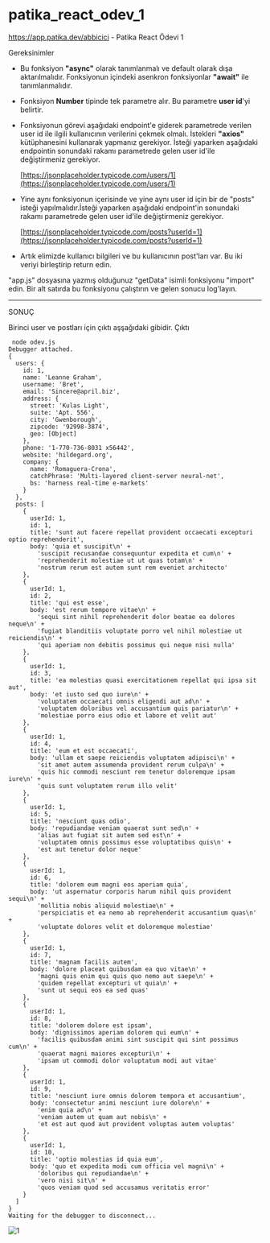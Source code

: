 # patika_react_odev_1
https://app.patika.dev/abbicici - Patika React Ödevi 1

Gereksinimler
-  Bu fonksiyon **"async"** olarak tanımlanmalı ve default olarak dışa aktarılmalıdır. Fonksiyonun içindeki asenkron fonksiyonlar **"await"** ile tanımlanmalıdır.
-  Fonksiyon **Number** tipinde tek parametre alır. Bu parametre **user id**'yi belirtir.
-  Fonksiyonun görevi aşağıdaki endpoint'e giderek parametrede verilen user id ile ilgili kullanıcının verilerini çekmek olmalı. İstekleri **"axios"** kütüphanesini kullanarak yapmanız gerekiyor. İsteği yaparken aşağıdaki endpointin sonundaki rakamı parametrede gelen user id'ile değiştirmeniz gerekiyor.

	 [https://jsonplaceholder.typicode.com/users/1](https://jsonplaceholder.typicode.com/users/1)

-  Yine aynı fonksiyonun içerisinde ve yine aynı user id için bir de "posts" isteği yapılmalıdır.İsteği yaparken aşağıdaki endpoint'in sonundaki rakamı parametrede gelen user id'ile değiştirmeniz gerekiyor.

	[https://jsonplaceholder.typicode.com/posts?userId=1](https://jsonplaceholder.typicode.com/posts?userId=1)

-  Artık elimizde kullanıcı bilgileri ve bu kullanıcının post'ları var. Bu iki veriyi birleştirip return edin. 

"app.js" dosyasına yazmış olduğunuz "getData" isimli fonksiyonu "import" edin.
Bir alt satırda bu fonksiyonu çalıştırın ve gelen sonucu log'layın.

-----------------------------------------

SONUÇ

Birinci user ve postları için çıktı aşşağıdaki gibidir.
Çıktı
```
 node odev.js
Debugger attached.
{
  users: {
    id: 1,
    name: 'Leanne Graham',
    username: 'Bret',
    email: 'Sincere@april.biz',
    address: {
      street: 'Kulas Light',
      suite: 'Apt. 556',
      city: 'Gwenborough',
      zipcode: '92998-3874',
      geo: [Object]
    },
    phone: '1-770-736-8031 x56442',
    website: 'hildegard.org',
    company: {
      name: 'Romaguera-Crona',
      catchPhrase: 'Multi-layered client-server neural-net',
      bs: 'harness real-time e-markets'
    }
  },
  posts: [
    {
      userId: 1,
      id: 1,
      title: 'sunt aut facere repellat provident occaecati excepturi optio reprehenderit',
      body: 'quia et suscipit\n' +
        'suscipit recusandae consequuntur expedita et cum\n' +
        'reprehenderit molestiae ut ut quas totam\n' +
        'nostrum rerum est autem sunt rem eveniet architecto'
    },
    {
      userId: 1,
      id: 2,
      title: 'qui est esse',
      body: 'est rerum tempore vitae\n' +
        'sequi sint nihil reprehenderit dolor beatae ea dolores neque\n' +
        'fugiat blanditiis voluptate porro vel nihil molestiae ut reiciendis\n' +
        'qui aperiam non debitis possimus qui neque nisi nulla'
    },
    {
      userId: 1,
      id: 3,
      title: 'ea molestias quasi exercitationem repellat qui ipsa sit aut',
      body: 'et iusto sed quo iure\n' +
        'voluptatem occaecati omnis eligendi aut ad\n' +
        'voluptatem doloribus vel accusantium quis pariatur\n' +
        'molestiae porro eius odio et labore et velit aut'
    },
    {
      userId: 1,
      id: 4,
      title: 'eum et est occaecati',
      body: 'ullam et saepe reiciendis voluptatem adipisci\n' +
        'sit amet autem assumenda provident rerum culpa\n' +
        'quis hic commodi nesciunt rem tenetur doloremque ipsam iure\n' +
        'quis sunt voluptatem rerum illo velit'
    },
    {
      userId: 1,
      id: 5,
      title: 'nesciunt quas odio',
      body: 'repudiandae veniam quaerat sunt sed\n' +
        'alias aut fugiat sit autem sed est\n' +
        'voluptatem omnis possimus esse voluptatibus quis\n' +
        'est aut tenetur dolor neque'
    },
    {
      userId: 1,
      id: 6,
      title: 'dolorem eum magni eos aperiam quia',
      body: 'ut aspernatur corporis harum nihil quis provident sequi\n' +
        'mollitia nobis aliquid molestiae\n' +
        'perspiciatis et ea nemo ab reprehenderit accusantium quas\n' +
        'voluptate dolores velit et doloremque molestiae'
    },
    {
      userId: 1,
      id: 7,
      title: 'magnam facilis autem',
      body: 'dolore placeat quibusdam ea quo vitae\n' +
        'magni quis enim qui quis quo nemo aut saepe\n' +
        'quidem repellat excepturi ut quia\n' +
        'sunt ut sequi eos ea sed quas'
    },
    {
      userId: 1,
      id: 8,
      title: 'dolorem dolore est ipsam',
      body: 'dignissimos aperiam dolorem qui eum\n' +
        'facilis quibusdam animi sint suscipit qui sint possimus cum\n' +
        'quaerat magni maiores excepturi\n' +
        'ipsam ut commodi dolor voluptatum modi aut vitae'
    },
    {
      userId: 1,
      id: 9,
      title: 'nesciunt iure omnis dolorem tempora et accusantium',
      body: 'consectetur animi nesciunt iure dolore\n' +
        'enim quia ad\n' +
        'veniam autem ut quam aut nobis\n' +
        'et est aut quod aut provident voluptas autem voluptas'
    },
    {
      userId: 1,
      id: 10,
      title: 'optio molestias id quia eum',
      body: 'quo et expedita modi cum officia vel magni\n' +
        'doloribus qui repudiandae\n' +
        'vero nisi sit\n' +
        'quos veniam quod sed accusamus veritatis error'
    }
  ]
}
Waiting for the debugger to disconnect...
```

![1](https://user-images.githubusercontent.com/78693320/184554190-601948b6-079a-4cf0-99d5-860efd9fefca.png)

